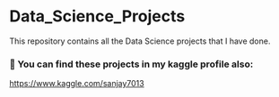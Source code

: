 # Data_Science_Projects
This repository contains all the Data Science projects that I have done.
### 🎯 You can find these projects in my kaggle profile also:
https://www.kaggle.com/sanjay7013
